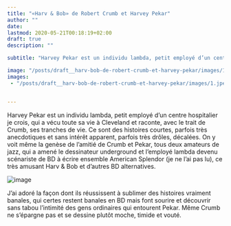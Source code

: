 ```yaml
---
title: "«Harv & Bob» de Robert Crumb et Harvey Pekar"
author: ""
date: 
lastmod: 2020-05-21T00:18:19+02:00
draft: true
description: ""

subtitle: "Harvey Pekar est un individu lambda, petit employé d’un centre hospitalier je crois, qui a vécu toute sa vie à Cleveland et raconte, avec…"

image: "/posts/draft__harv-bob-de-robert-crumb-et-harvey-pekar/images/1.jpeg" 
images:
 - "/posts/draft__harv-bob-de-robert-crumb-et-harvey-pekar/images/1.jpeg"


---
```


Harvey Pekar est un individu lambda, petit employé d’un centre hospitalier je crois, qui a vécu toute sa vie à Cleveland et raconte, avec le trait de Crumb, ses tranches de vie. Ce sont des histoires courtes, parfois très anecdotiques et sans intérêt apparent, parfois très drôles, décalées. On y voit même la genèse de l’amitié de Crumb et Pekar, tous deux amateurs de jazz, qui a amené le dessinateur underground et l’employé lambda devenu scénariste de BD à écrire ensemble American Splendor (je ne l’ai pas lu), ce très amusant Harv &amp; Bob et d’autres BD alternatives.




![image](/posts/draft__harv-bob-de-robert-crumb-et-harvey-pekar/images/1.jpeg#layoutTextWidth)



J’ai adoré la façon dont ils réussissent à sublimer des histoires vraiment banales, qui certes restent banales en BD mais font sourire et découvrir sans tabou l’intimité des gens ordinaires qui entourent Pekar. Même Crumb ne s’épargne pas et se dessine plutôt moche, timide et vouté.
